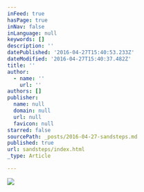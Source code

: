 ```yaml
---
inFeed: true
hasPage: true
inNav: false
inLanguage: null
keywords: []
description: ''
datePublished: '2016-04-27T15:40:53.233Z'
dateModified: '2016-04-27T15:40:37.482Z'
title: ''
author:
  - name: ''
    url: ''
authors: []
publisher:
  name: null
  domain: null
  url: null
  favicon: null
starred: false
sourcePath: _posts/2016-04-27-sandsteps.md
published: true
url: sandsteps/index.html
_type: Article

---
```

![](https://the-grid-user-content.s3-us-west-2.amazonaws.com/ec235a7f-6bbd-43f1-975c-5fa16b1010c7.jpg)